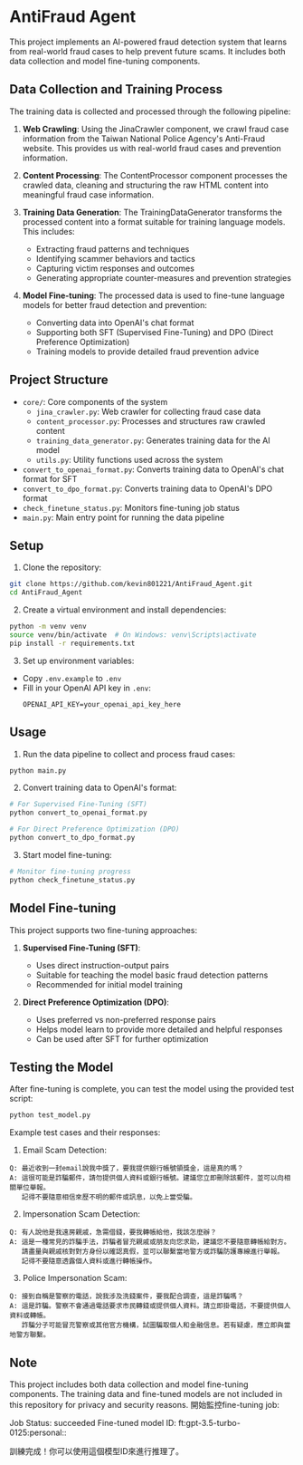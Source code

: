 # AntiFraud Agent

This project implements an AI-powered fraud detection system that learns from real-world fraud cases to help prevent future scams. It includes both data collection and model fine-tuning components.

## Data Collection and Training Process

The training data is collected and processed through the following pipeline:

1. **Web Crawling**: Using the JinaCrawler component, we crawl fraud case information from the Taiwan National Police Agency's Anti-Fraud website. This provides us with real-world fraud cases and prevention information.

2. **Content Processing**: The ContentProcessor component processes the crawled data, cleaning and structuring the raw HTML content into meaningful fraud case information.

3. **Training Data Generation**: The TrainingDataGenerator transforms the processed content into a format suitable for training language models. This includes:
   - Extracting fraud patterns and techniques
   - Identifying scammer behaviors and tactics
   - Capturing victim responses and outcomes
   - Generating appropriate counter-measures and prevention strategies

4. **Model Fine-tuning**: The processed data is used to fine-tune language models for better fraud detection and prevention:
   - Converting data into OpenAI's chat format
   - Supporting both SFT (Supervised Fine-Tuning) and DPO (Direct Preference Optimization)
   - Training models to provide detailed fraud prevention advice

## Project Structure

- `core/`: Core components of the system
  - `jina_crawler.py`: Web crawler for collecting fraud case data
  - `content_processor.py`: Processes and structures raw crawled content
  - `training_data_generator.py`: Generates training data for the AI model
  - `utils.py`: Utility functions used across the system
- `convert_to_openai_format.py`: Converts training data to OpenAI's chat format for SFT
- `convert_to_dpo_format.py`: Converts training data to OpenAI's DPO format
- `check_finetune_status.py`: Monitors fine-tuning job status
- `main.py`: Main entry point for running the data pipeline

## Setup

1. Clone the repository:
```bash
git clone https://github.com/kevin801221/AntiFraud_Agent.git
cd AntiFraud_Agent
```

2. Create a virtual environment and install dependencies:
```bash
python -m venv venv
source venv/bin/activate  # On Windows: venv\Scripts\activate
pip install -r requirements.txt
```

3. Set up environment variables:
- Copy `.env.example` to `.env`
- Fill in your OpenAI API key in `.env`:
  ```
  OPENAI_API_KEY=your_openai_api_key_here
  ```

## Usage

1. Run the data pipeline to collect and process fraud cases:
```bash
python main.py
```

2. Convert training data to OpenAI's format:
```bash
# For Supervised Fine-Tuning (SFT)
python convert_to_openai_format.py

# For Direct Preference Optimization (DPO)
python convert_to_dpo_format.py
```

3. Start model fine-tuning:
```bash
# Monitor fine-tuning progress
python check_finetune_status.py
```

## Model Fine-tuning

This project supports two fine-tuning approaches:

1. **Supervised Fine-Tuning (SFT)**:
   - Uses direct instruction-output pairs
   - Suitable for teaching the model basic fraud detection patterns
   - Recommended for initial model training

2. **Direct Preference Optimization (DPO)**:
   - Uses preferred vs non-preferred response pairs
   - Helps model learn to provide more detailed and helpful responses
   - Can be used after SFT for further optimization

## Testing the Model

After fine-tuning is complete, you can test the model using the provided test script:

```bash
python test_model.py
```

Example test cases and their responses:

1. Email Scam Detection:
```
Q: 最近收到一封email說我中獎了，要我提供銀行帳號領獎金，這是真的嗎？
A: 這很可能是詐騙郵件，請勿提供個人資料或銀行帳號。建議您立即刪除該郵件，並可以向相關單位舉報。
   記得不要隨意相信來歷不明的郵件或訊息，以免上當受騙。
```

2. Impersonation Scam Detection:
```
Q: 有人說他是我遠房親戚，急需借錢，要我轉帳給他，我該怎麼辦？
A: 這是一種常見的詐騙手法，詐騙者冒充親戚或朋友向您求助，建議您不要隨意轉帳給對方。
   請盡量與親戚核對對方身份以確認真假，並可以聯繫當地警方或詐騙防護專線進行舉報。
   記得不要隨意透露個人資料或進行轉帳操作。
```

3. Police Impersonation Scam:
```
Q: 接到自稱是警察的電話，說我涉及洗錢案件，要我配合調查，這是詐騙嗎？
A: 這是詐騙。警察不會通過電話要求市民轉錢或提供個人資料。請立即掛電話，不要提供個人資料或轉帳。
   詐騙分子可能冒充警察或其他官方機構，試圖騙取個人和金融信息。若有疑慮，應立即與當地警方聯繫。
```

## Note

This project includes both data collection and model fine-tuning components. The training data and fine-tuned models are not included in this repository for privacy and security reasons.
開始監控fine-tuning job: 

Job Status: succeeded
Fine-tuned model ID: ft:gpt-3.5-turbo-0125:personal::

訓練完成！你可以使用這個模型ID來進行推理了。
